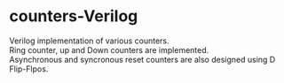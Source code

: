 # counters-Verilog
Verilog implementation of various counters. <br>
Ring counter, up and Down counters are implemented. <br>
Asynchronous and syncronous reset counters are also designed using D Flip-Flpos.
